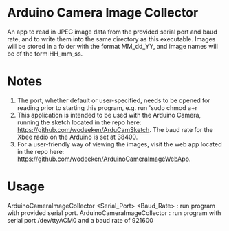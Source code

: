 # Arduino Camera Image Collector

An app to read in JPEG image data from the provided serial port and baud rate, and to write them into the same directory as this executable. Images will be stored in a folder with the format MM_dd_YY, and image names will be of the form HH_mm_ss.

# Notes
1. The port, whether default or user-specified, needs to be opened for reading prior to starting this program, e.g. run 'sudo chmod a+r <port-name>
2. This application is intended to be used with the Arduino Camera, running the sketch located in the repo here: https://github.com/wodeeken/ArduCamSketch. The baud rate for the Xbee radio on the Arduino is set at 38400.
3. For a user-friendly way of viewing the images, visit the web app located in the repo here: https://github.com/wodeeken/ArduinoCameraImageWebApp.

# Usage
 ArduinoCameraImageCollector <Serial_Port> <Baud_Rate>   : run program with provided serial port.
 ArduinoCameraImageCollector                             : run program with serial port /dev/ttyACM0 and a baud rate of 921600
